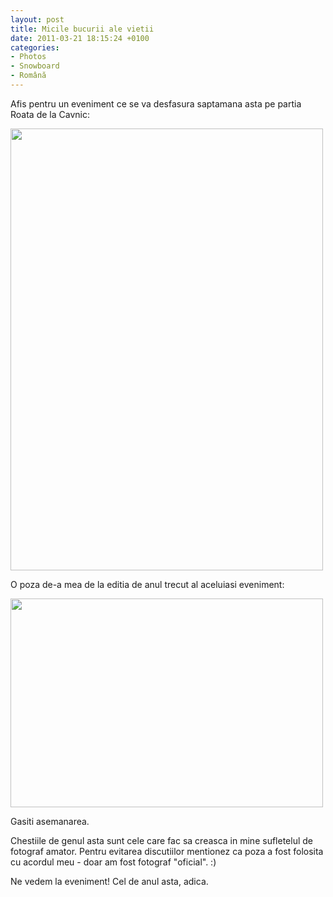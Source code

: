 ```yaml
---
layout: post
title: Micile bucurii ale vietii
date: 2011-03-21 18:15:24 +0100
categories:
- Photos
- Snowboard
- Română
---
```

<p>Afis pentru un eveniment ce se va desfasura saptamana asta pe partia Roata de la Cavnic:</p>
<p><img class="alignnone size-full wp-image-1189" title="Mountain Dew North vs. South" src="http://www.rusiczki.net/wp-content/uploads/2011/03/mountain-dew-north-vs-south-500x707.jpg" alt="" width="500" height="707" style="padding:0"/></p>
<p>O poza de-a mea de la editia de anul trecut al aceluiasi eveniment:</p>
<p><a href="http://www.flickr.com/photos/janos/4476316257/"><img class="alignnone" title="Flo" src="http://farm5.static.flickr.com/4038/4476316257_0e863b7d64.jpg" alt="" width="500" height="334" style="padding:0" /></a></p>
<p>Gasiti asemanarea.</p>
<p>Chestiile de genul asta sunt cele care fac sa creasca in mine sufletelul de fotograf amator. Pentru evitarea discutiilor mentionez ca poza a fost folosita cu acordul meu - doar am fost fotograf "oficial". :)</p>
<p>Ne vedem la eveniment! Cel de anul asta, adica.</p>
